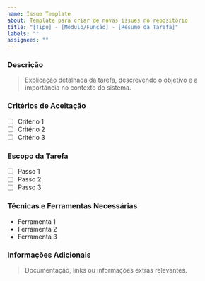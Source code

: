 ```yaml
---
name: Issue Template
about: Template para criar de novas issues no repositório
title: "[Tipo] - [Módulo/Função] - [Resumo da Tarefa]"
labels: ""
assignees: ""
---
```


### Descrição

> Explicação detalhada da tarefa, descrevendo o objetivo e a importância no contexto do sistema.

### Critérios de Aceitação

- [ ] Critério 1
- [ ] Critério 2
- [ ] Critério 3

### Escopo da Tarefa

- [ ] Passo 1
- [ ] Passo 2
- [ ] Passo 3

### Técnicas e Ferramentas Necessárias

- Ferramenta 1
- Ferramenta 2
- Ferramenta 3

### Informações Adicionais

> Documentação, links ou informações extras relevantes.
